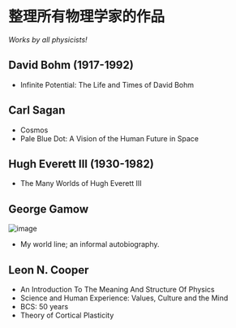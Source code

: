 # 整理所有物理学家的作品

_Works by all physicists!_

## David Bohm (1917-1992)

- Infinite Potential: The Life and Times of David Bohm

## Carl Sagan

- Cosmos
- Pale Blue Dot: A Vision of the Human Future in Space

## Hugh Everett III (1930-1982)

- The Many Worlds of Hugh Everett III


## George Gamow

![image](https://user-images.githubusercontent.com/6512579/183575045-1cff5f78-2325-4507-b875-1bc6a7d11185.png)

- My world line; an informal autobiography.

## Leon N. Cooper

- An Introduction To The Meaning And Structure Of Physics
- Science and Human Experience: Values, Culture and the Mind
- BCS: 50 years
- Theory of Cortical Plasticity
